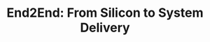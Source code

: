 ---
categories:
- bkk19
description: This presentation will provide an end to end perspective for delivering
  ThunderX2 to the server market – from Silicon to full System (with key solution
  enablement). &nbsp;Key areas that will be discussed include industry standards,
  open source and commercial partners, ODM/OEM support models and end user engagements.
  &nbsp;Included in the presentation will be consideration for remaining challenges
  in the Data Center for Arm servers and how the Linaro community can help address
  these challenges.
image:
  featured: 'true'
  path: /assets/images/featured-images/bkk19/BKK19-304.png
session_attendee_num: '14'
session_id: BKK19-304
session_room: 'Keynote Room (World Ballroom BC) '
session_slot:
  end_time: '2019-04-03 11:50:00'
  start_time: '2019-04-03 11:25:00'
session_speakers:
- speaker_bio: ''
  speaker_company: Marvell
  speaker_image: /assets/images/speakers/placeholder.jpg
  speaker_location: ''
  speaker_name: Larry Wikelius
  speaker_position: ''
  speaker_username: larry_wikelius.1z7uk9az
- speaker_bio: ''
  speaker_company: Marvell
  speaker_image: /assets/images/speakers/placeholder.jpg
  speaker_location: ''
  speaker_name: Larry Wikelius
  speaker_position: VP - Ecosystem and Partner Enabling
  speaker_username: lwikelius
session_track: Arm on Arm
tag: session
tags:
- Open Source Development
title: 'End2End: From Silicon to System Delivery'
---